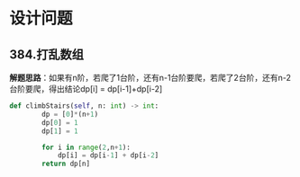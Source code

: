 # 设计问题
## 384.打乱数组
**解题思路**：如果有n阶，若爬了1台阶，还有n-1台阶要爬，若爬了2台阶，还有n-2台阶要爬，得出结论dp[i] = dp[i-1]+dp[i-2]
```Python
def climbStairs(self, n: int) -> int:
        dp = [0]*(n+1)
        dp[0] = 1
        dp[1] = 1

        for i in range(2,n+1):
            dp[i] = dp[i-1] + dp[i-2]
        return dp[n]
```
